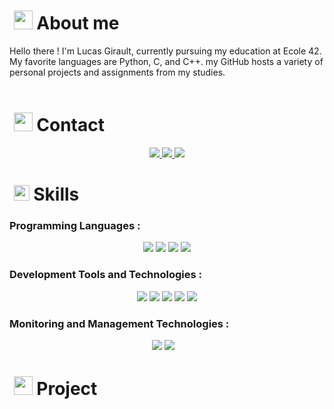 # &nbsp;<img src="https://media0.giphy.com/media/v1.Y2lkPTc5MGI3NjExdnFxaWJnc2k1MXI3eHNqcmQ5ZWF2djVqZW9rYnZiZGtoZzJkcWwweSZlcD12MV9pbnRlcm5hbF9naWZfYnlfaWQmY3Q9cw/m0dmKBkncVETJv2h0S/giphy.gif" width ="30"> About me
Hello there ! I'm Lucas Girault, currently pursuing my education at Ecole 42. My favorite languages are Python, C, and C++. my GitHub hosts a variety of personal projects and assignments from my studies.
<br>
<br>


# &nbsp;<img src="https://media4.giphy.com/media/v1.Y2lkPTc5MGI3NjExY2MzeHg0dXdtdzc1Ym1mZWlmaGQxMzgzNTNvcndzMzkweDlrZDM3eCZlcD12MV9pbnRlcm5hbF9naWZfYnlfaWQmY3Q9cw/iPRtIf0OlGlSnNfV7W/giphy.gif" width ="30"> Contact
<p align="center">
<a href="https://www.linkedin.com/in/lucas-girault-623575255/">
    <img src="https://img.shields.io/badge/-LINKEDIN-0077B5?style=for-the-badge&logo=linkedin&logoColor=white">
</a>
<a href="mailto:lucasgirault2@gmail.com">
    <img src="https://img.shields.io/badge/Gmail-D14836?style=for-the-badge&logo=gmail&logoColor=white">
</a>
<a href="[mailto:lucasgirault2@gmail.com](https://www.codingame.com/profile/ba9f722d5bc802415665fc12b12802015551175)">
    <img src="https://img.shields.io/badge/CodinGame-F2BB13?style=for-the-badge&logo=codingame&logoColor=white">
</a>
<br>


# &nbsp;<img src="https://media2.giphy.com/media/QssGEmpkyEOhBCb7e1/giphy.gif?cid=ecf05e47a0n3gi1bfqntqmob8g9aid1oyj2wr3ds3mg700bl&rid=giphy.gif" width ="25"> Skills

### Programming Languages :
<p align="center">
<img src="https://img.shields.io/badge/c-%2300599C.svg?style=for-the-badge&logo=c&logoColor=white">
<img src="https://img.shields.io/badge/c++-%2300599C.svg?style=for-the-badge&logo=c%2B%2B&logoColor=white">
<img src="https://img.shields.io/badge/python-3670A0?style=for-the-badge&logo=python&logoColor=ffdd54">
<img src="https://img.shields.io/badge/javascript-%23323330.svg?style=for-the-badge&logo=javascript&logoColor=%23F7DF1E">

### Development Tools and Technologies :
<p align="center">
<img src="https://img.shields.io/badge/django-%23092E20.svg?style=for-the-badge&logo=django&logoColor=white">
<img src="https://img.shields.io/badge/JWT-black?style=for-the-badge&logo=JSON%20web%20tokens">
<img src="https://img.shields.io/badge/-selenium-%43B02A?style=for-the-badge&logo=selenium&logoColor=white">
<img src="https://img.shields.io/badge/docker-%230db7ed.svg?style=for-the-badge&logo=docker&logoColor=white">
<img src="https://img.shields.io/badge/Linux-FCC624?style=for-the-badge&logo=linux&logoColor=black">

### Monitoring and Management Technologies :
<p align="center">
<img src="https://img.shields.io/badge/grafana-%23F46800.svg?style=for-the-badge&logo=grafana&logoColor=white">
<img src="https://img.shields.io/badge/Prometheus-E6522C?style=for-the-badge&logo=Prometheus&logoColor=white">
<img src="">
<img src="">
<img src="">

# &nbsp;<img src="https://media4.giphy.com/media/v1.Y2lkPTc5MGI3NjExZXVnOHlxaTE3MnI2YmtkczRid3N2cGVmZjFlMGU2cjR1bWNianVzYiZlcD12MV9pbnRlcm5hbF9naWZfYnlfaWQmY3Q9cw/JscA27pcDdfubFImYj/giphy.gif" width ="30"> Project
